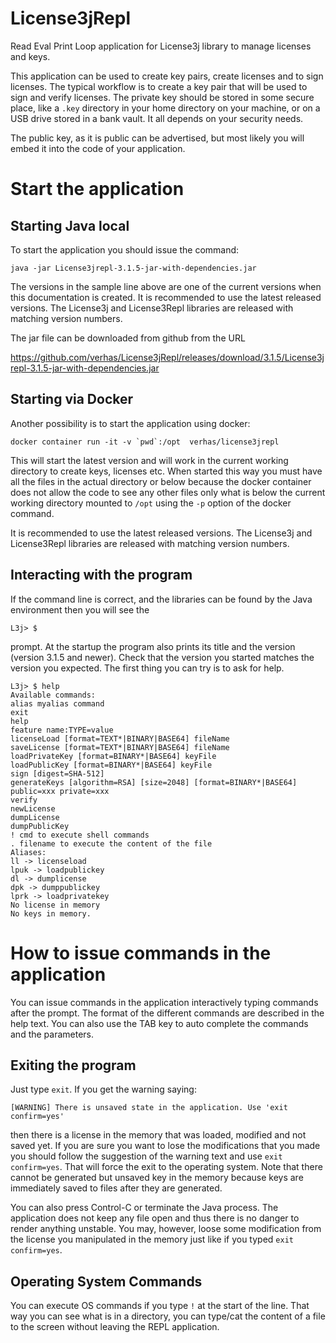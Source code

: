  # License3jRepl

Read Eval Print Loop application for License3j library to manage licenses and keys.

This application can be used to create key pairs, create licenses and to sign licenses. The typical workflow is to
create a key pair that will be used to sign and verify licenses. The private key should be stored in some secure place,
like a `.key` directory in your home directory on your machine, or on a USB drive stored in a bank vault. It all depends
on your security needs.

The public key, as it is public can be advertised, but most likely you will embed it into the code of your application.

# Start the application

## Starting Java local
To start the application you should issue the command:

```
java -jar License3jrepl-3.1.5-jar-with-dependencies.jar
```

The versions in the sample line above are one of the current versions when this documentation is created. It is
recommended to use the latest released versions. The License3j and License3Repl libraries are released with matching
version numbers.

The jar file can be downloaded from github from the URL

https://github.com/verhas/License3jRepl/releases/download/3.1.5/License3jrepl-3.1.5-jar-with-dependencies.jar

## Starting via Docker

Another possibility is to start the application using docker:

```
docker container run -it -v `pwd`:/opt  verhas/license3jrepl
```

This will start the latest version and will work in the current working directory to create keys, licenses etc. When
started this way you must have all the files in the actual directory or below because the docker container does not
allow the code to see any other files only what is below the current working directory mounted to `/opt` using the `-p`
option of the docker command.

It is recommended to use the latest released versions. The License3j and License3Repl libraries are released with
matching version numbers.

## Interacting with the program

If the command line is correct, and the libraries can be found by the Java environment then you will see the

```
L3j> $
```

prompt. At the startup the program also prints its title and the version (version 3.1.5 and newer). Check that the
version you started matches the version you expected. The first thing you can try is to ask for help.

```
L3j> $ help
Available commands:
alias myalias command
exit
help
feature name:TYPE=value
licenseLoad [format=TEXT*|BINARY|BASE64] fileName
saveLicense [format=TEXT*|BINARY|BASE64] fileName
loadPrivateKey [format=BINARY*|BASE64] keyFile
loadPublicKey [format=BINARY*|BASE64] keyFile
sign [digest=SHA-512]
generateKeys [algorithm=RSA] [size=2048] [format=BINARY*|BASE64] public=xxx private=xxx
verify
newLicense
dumpLicense
dumpPublicKey
! cmd to execute shell commands
. filename to execute the content of the file
Aliases:
ll -> licenseload
lpuk -> loadpublickey
dl -> dumplicense
dpk -> dumppublickey
lprk -> loadprivatekey
No license in memory
No keys in memory.
```

# How to issue commands in the application

You can issue commands in the application interactively typing commands after the prompt. The format of the different
commands are described in the help text. You can also use the TAB key to auto complete the commands and the parameters.

## Exiting the program

Just type `exit`. If you get the warning saying:

```
[WARNING] There is unsaved state in the application. Use 'exit confirm=yes'
```

then there is a license in the memory that was loaded, modified and not saved yet. If you are sure you want to lose the
modifications that you made you should follow the suggestion of the warning text and use `exit confirm=yes`. That will
force the exit to the operating system. Note that there cannot be generated but unsaved key in the memory because keys
are immediately saved to files after they are generated.

You can also press Control-C or terminate the Java process. The application does not keep any file open and thus there
is no danger to render anything unstable. You may, however, loose some modification from the license you manipulated in
the memory just like if you typed `exit confirm=yes`.

## Operating System Commands

You can execute OS commands if you type `!` at the start of the line. That way you can see what is in a directory, you
can type/cat the content of a file to the screen without leaving the REPL application.